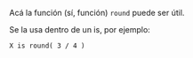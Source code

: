 Acá la función (sí, función) `round` puede ser útil.

Se la usa dentro de un is, por ejemplo:

```
X is round( 3 / 4 )
```

